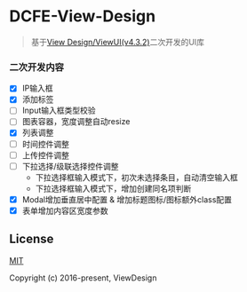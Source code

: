 # DCFE-View-Design

> 基于[View Design/ViewUI(v4.3.2)](https://github.com/view-design/ViewUI)二次开发的UI库

### 二次开发内容

- [x] IP输入框
- [x] 添加标签
- [ ] Input输入框类型校验
- [ ] 图表容器，宽度调整自动resize
- [x] 列表调整
- [ ] 时间控件调整
- [ ] 上传控件调整
- [ ] 下拉选择/级联选择控件调整
  - 下拉选择框输入模式下，初次未选择条目，自动清空输入框
  - 下拉选择框输入模式下，增加创建同名项判断
- [x] Modal增加垂直居中配置 & 增加标题图标/图标额外class配置
- [x] 表单增加内容区宽度参数

## License
[MIT](http://opensource.org/licenses/MIT)

Copyright (c) 2016-present, ViewDesign

